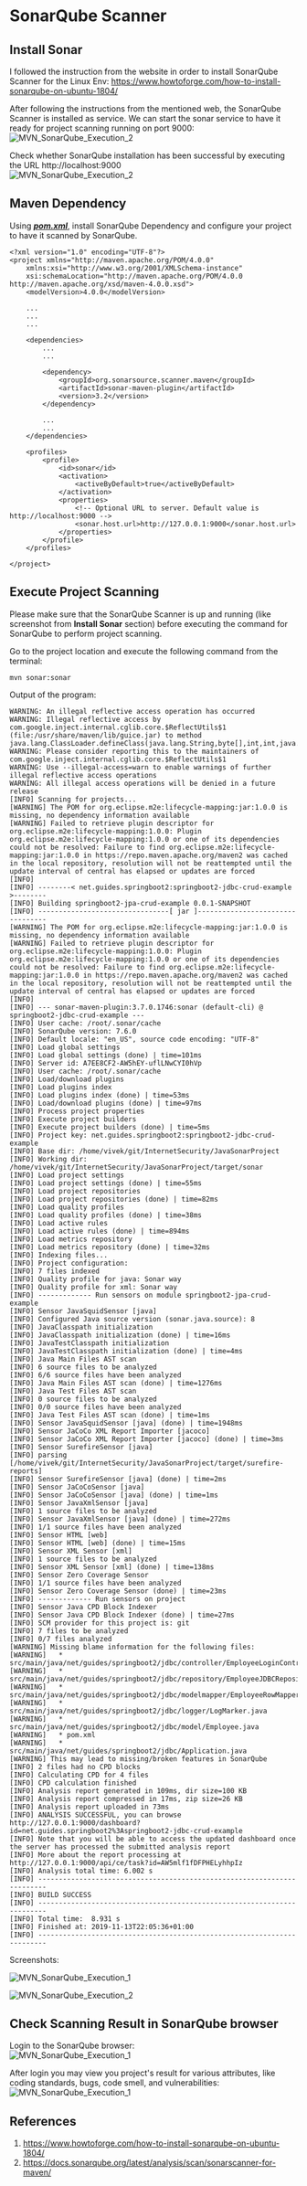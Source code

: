 # SonarQube Scanner


## Install Sonar

I followed the instruction from the website in order to install SonarQube Scanner for the Linux Env: https://www.howtoforge.com/how-to-install-sonarqube-on-ubuntu-1804/


After following the instructions from the mentioned web, the SonarQube Scanner is installed as service. We can start the sonar service to have it ready for project scanning running on port 9000:  
![MVN_SonarQube_Execution_2](doc/img/Sonar_Service_Started.png)

Check whether SonarQube installation has been successful by executing the URL http://localhost:9000  
![MVN_SonarQube_Execution_2](doc/img/SonarQube_Browser.png)



## Maven Dependency

Using ***[pom.xml](pom.xml)***, install SonarQube Dependency and configure your project to have it scanned by SonarQube.  
```
<?xml version="1.0" encoding="UTF-8"?>
<project xmlns="http://maven.apache.org/POM/4.0.0"
	xmlns:xsi="http://www.w3.org/2001/XMLSchema-instance"
	xsi:schemaLocation="http://maven.apache.org/POM/4.0.0 http://maven.apache.org/xsd/maven-4.0.0.xsd">
	<modelVersion>4.0.0</modelVersion>
	
	...
	...
	...

	<dependencies>
		...
		...

		<dependency>
			<groupId>org.sonarsource.scanner.maven</groupId>
			<artifactId>sonar-maven-plugin</artifactId>
			<version>3.2</version>
		</dependency>

		...
		...
	</dependencies>

	<profiles>
		<profile>
			<id>sonar</id>
			<activation>
				<activeByDefault>true</activeByDefault>
			</activation>
			<properties>
				<!-- Optional URL to server. Default value is http://localhost:9000 -->
				<sonar.host.url>http://127.0.0.1:9000</sonar.host.url>
			</properties>
		</profile>
	</profiles>

</project>
```


## Execute Project Scanning

Please make sure that the SonarQube Scanner is up and running (like screenshot from **Install Sonar** section) before executing the command for SonarQube to perform project scanning.


Go to the project location and execute the following command from the terminal:
```
mvn sonar:sonar
```

Output of the program:
```
WARNING: An illegal reflective access operation has occurred
WARNING: Illegal reflective access by com.google.inject.internal.cglib.core.$ReflectUtils$1 (file:/usr/share/maven/lib/guice.jar) to method java.lang.ClassLoader.defineClass(java.lang.String,byte[],int,int,java.security.ProtectionDomain)
WARNING: Please consider reporting this to the maintainers of com.google.inject.internal.cglib.core.$ReflectUtils$1
WARNING: Use --illegal-access=warn to enable warnings of further illegal reflective access operations
WARNING: All illegal access operations will be denied in a future release
[INFO] Scanning for projects...
[WARNING] The POM for org.eclipse.m2e:lifecycle-mapping:jar:1.0.0 is missing, no dependency information available
[WARNING] Failed to retrieve plugin descriptor for org.eclipse.m2e:lifecycle-mapping:1.0.0: Plugin org.eclipse.m2e:lifecycle-mapping:1.0.0 or one of its dependencies could not be resolved: Failure to find org.eclipse.m2e:lifecycle-mapping:jar:1.0.0 in https://repo.maven.apache.org/maven2 was cached in the local repository, resolution will not be reattempted until the update interval of central has elapsed or updates are forced
[INFO] 
[INFO] --------< net.guides.springboot2:springboot2-jdbc-crud-example >--------
[INFO] Building springboot2-jpa-crud-example 0.0.1-SNAPSHOT
[INFO] --------------------------------[ jar ]---------------------------------
[WARNING] The POM for org.eclipse.m2e:lifecycle-mapping:jar:1.0.0 is missing, no dependency information available
[WARNING] Failed to retrieve plugin descriptor for org.eclipse.m2e:lifecycle-mapping:1.0.0: Plugin org.eclipse.m2e:lifecycle-mapping:1.0.0 or one of its dependencies could not be resolved: Failure to find org.eclipse.m2e:lifecycle-mapping:jar:1.0.0 in https://repo.maven.apache.org/maven2 was cached in the local repository, resolution will not be reattempted until the update interval of central has elapsed or updates are forced
[INFO] 
[INFO] --- sonar-maven-plugin:3.7.0.1746:sonar (default-cli) @ springboot2-jdbc-crud-example ---
[INFO] User cache: /root/.sonar/cache
[INFO] SonarQube version: 7.6.0
[INFO] Default locale: "en_US", source code encoding: "UTF-8"
[INFO] Load global settings
[INFO] Load global settings (done) | time=101ms
[INFO] Server id: A7EE8CF2-AW5hEY-uflLNwCYI0hVp
[INFO] User cache: /root/.sonar/cache
[INFO] Load/download plugins
[INFO] Load plugins index
[INFO] Load plugins index (done) | time=53ms
[INFO] Load/download plugins (done) | time=97ms
[INFO] Process project properties
[INFO] Execute project builders
[INFO] Execute project builders (done) | time=5ms
[INFO] Project key: net.guides.springboot2:springboot2-jdbc-crud-example
[INFO] Base dir: /home/vivek/git/InternetSecurity/JavaSonarProject
[INFO] Working dir: /home/vivek/git/InternetSecurity/JavaSonarProject/target/sonar
[INFO] Load project settings
[INFO] Load project settings (done) | time=55ms
[INFO] Load project repositories
[INFO] Load project repositories (done) | time=82ms
[INFO] Load quality profiles
[INFO] Load quality profiles (done) | time=38ms
[INFO] Load active rules
[INFO] Load active rules (done) | time=894ms
[INFO] Load metrics repository
[INFO] Load metrics repository (done) | time=32ms
[INFO] Indexing files...
[INFO] Project configuration:
[INFO] 7 files indexed
[INFO] Quality profile for java: Sonar way
[INFO] Quality profile for xml: Sonar way
[INFO] ------------- Run sensors on module springboot2-jpa-crud-example
[INFO] Sensor JavaSquidSensor [java]
[INFO] Configured Java source version (sonar.java.source): 8
[INFO] JavaClasspath initialization
[INFO] JavaClasspath initialization (done) | time=16ms
[INFO] JavaTestClasspath initialization
[INFO] JavaTestClasspath initialization (done) | time=4ms
[INFO] Java Main Files AST scan
[INFO] 6 source files to be analyzed
[INFO] 6/6 source files have been analyzed
[INFO] Java Main Files AST scan (done) | time=1276ms
[INFO] Java Test Files AST scan
[INFO] 0 source files to be analyzed
[INFO] 0/0 source files have been analyzed
[INFO] Java Test Files AST scan (done) | time=1ms
[INFO] Sensor JavaSquidSensor [java] (done) | time=1948ms
[INFO] Sensor JaCoCo XML Report Importer [jacoco]
[INFO] Sensor JaCoCo XML Report Importer [jacoco] (done) | time=3ms
[INFO] Sensor SurefireSensor [java]
[INFO] parsing [/home/vivek/git/InternetSecurity/JavaSonarProject/target/surefire-reports]
[INFO] Sensor SurefireSensor [java] (done) | time=2ms
[INFO] Sensor JaCoCoSensor [java]
[INFO] Sensor JaCoCoSensor [java] (done) | time=1ms
[INFO] Sensor JavaXmlSensor [java]
[INFO] 1 source files to be analyzed
[INFO] Sensor JavaXmlSensor [java] (done) | time=272ms
[INFO] 1/1 source files have been analyzed
[INFO] Sensor HTML [web]
[INFO] Sensor HTML [web] (done) | time=15ms
[INFO] Sensor XML Sensor [xml]
[INFO] 1 source files to be analyzed
[INFO] Sensor XML Sensor [xml] (done) | time=138ms
[INFO] Sensor Zero Coverage Sensor
[INFO] 1/1 source files have been analyzed
[INFO] Sensor Zero Coverage Sensor (done) | time=23ms
[INFO] ------------- Run sensors on project
[INFO] Sensor Java CPD Block Indexer
[INFO] Sensor Java CPD Block Indexer (done) | time=27ms
[INFO] SCM provider for this project is: git
[INFO] 7 files to be analyzed
[INFO] 0/7 files analyzed
[WARNING] Missing blame information for the following files:
[WARNING]   * src/main/java/net/guides/springboot2/jdbc/controller/EmployeeLoginController.java
[WARNING]   * src/main/java/net/guides/springboot2/jdbc/repository/EmployeeJDBCRepository.java
[WARNING]   * src/main/java/net/guides/springboot2/jdbc/modelmapper/EmployeeRowMapper.java
[WARNING]   * src/main/java/net/guides/springboot2/jdbc/logger/LogMarker.java
[WARNING]   * src/main/java/net/guides/springboot2/jdbc/model/Employee.java
[WARNING]   * pom.xml
[WARNING]   * src/main/java/net/guides/springboot2/jdbc/Application.java
[WARNING] This may lead to missing/broken features in SonarQube
[INFO] 2 files had no CPD blocks
[INFO] Calculating CPD for 4 files
[INFO] CPD calculation finished
[INFO] Analysis report generated in 109ms, dir size=100 KB
[INFO] Analysis report compressed in 17ms, zip size=26 KB
[INFO] Analysis report uploaded in 73ms
[INFO] ANALYSIS SUCCESSFUL, you can browse http://127.0.0.1:9000/dashboard?id=net.guides.springboot2%3Aspringboot2-jdbc-crud-example
[INFO] Note that you will be able to access the updated dashboard once the server has processed the submitted analysis report
[INFO] More about the report processing at http://127.0.0.1:9000/api/ce/task?id=AW5mlf1fDFPHELyhhpIz
[INFO] Analysis total time: 6.002 s
[INFO] ------------------------------------------------------------------------
[INFO] BUILD SUCCESS
[INFO] ------------------------------------------------------------------------
[INFO] Total time:  8.931 s
[INFO] Finished at: 2019-11-13T22:05:36+01:00
[INFO] ------------------------------------------------------------------------
```

Screenshots:

![MVN_SonarQube_Execution_1](doc/img/MVN_SonarQube_Execution_1.png)  

![MVN_SonarQube_Execution_2](doc/img/MVN_SonarQube_Execution_2.png)



## Check Scanning Result in SonarQube browser

Login to the SonarQube browser:  
![MVN_SonarQube_Execution_1](doc/img/SonarQube_Login.png)  

After login you may view you project's result for various attributes, like coding standards, bugs, code smell, and vulnerabilities:  
![MVN_SonarQube_Execution_1](doc/img/SonarQube_Project_Report.png)  




## References

1. https://www.howtoforge.com/how-to-install-sonarqube-on-ubuntu-1804/
2. https://docs.sonarqube.org/latest/analysis/scan/sonarscanner-for-maven/